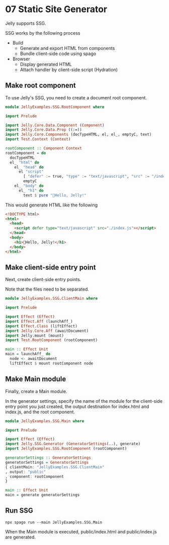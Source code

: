 # 07 Static Site Generator

Jelly supports SSG.

SSG works by the following process

- Build
  - Generate and export HTML from components
  - Bundle client-side code using spago
- Browser
  - Display generated HTML
  - Attach handler by client-side script (Hydration)

## Make root component

To use Jelly's SSG, you need to create a document root component.

```purs
module JellyExamples.SSG.RootComponent where

import Prelude

import Jelly.Core.Data.Component (Component)
import Jelly.Core.Data.Prop ((:=))
import Jelly.Core.Components (docTypeHTML, el, el_, emptyC, text)
import Test.Context (Context)

rootComponent :: Component Context
rootComponent = do
  docTypeHTML
  el_ "html" do
    el_ "head" do
      el "script"
        [ "defer" := true, "type" := "text/javascript", "src" := "/index.js" ]
        emptyC
    el_ "body" do
      el_ "h1" do
        text $ pure "🍮Hello, Jelly!"

```

This would generate HTML like the following

```html
<!DOCTYPE html>
<html>
  <head>
    <script defer type="text/javascript" src="./index.js"></script>
  </head>
  <body>
    <h1>🍮Hello, Jelly!</h1>
  </body>
</html>
```

## Make client-side entry point

Next, create client-side entry points.

Note that the files need to be separated.

```purs
module JellyExamples.SSG.ClientMain where

import Prelude

import Effect (Effect)
import Effect.Aff (launchAff_)
import Effect.Class (liftEffect)
import Jelly.Core.Aff (awaitDocument)
import Jelly.mount (mount)
import Test.RootComponent (rootComponent)

main :: Effect Unit
main = launchAff_ do
  node <- awaitDocument
  liftEffect $ mount rootComponent node
```

## Make Main module

Finally, create a Main module.

In the generator settings, specify the name of the module for the client-side entry point you just created, the output destination for index.html and index.js, and the root component.

```purs
module JellyExamples.SSG.Main where

import Prelude

import Effect (Effect)
import Jelly.SSG.Generator (GeneratorSettings(..), generate)
import JellyExamples.SSG.RootComponent (rootComponent)

generatorSettings :: GeneratorSettings
generatorSettings = GeneratorSettings
{ clientMain: "JellyExamples.SSG.ClientMain"
, output: "public"
, component: rootComponent
}

main :: Effect Unit
main = generate generatorSettings
```

## Run SSG

```
npx spago run --main JellyExamples.SSG.Main
```

When the Main module is executed, public/index.html and public/index.js are generated.
